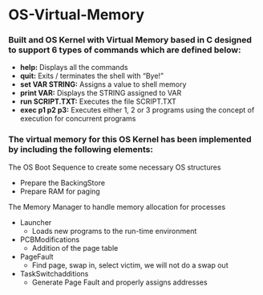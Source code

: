 # OS-Virtual-Memory
### Built and OS Kernel with Virtual Memory based in C designed to support 6 types of commands which are defined below:

* **help:** Displays all the commands
* **quit:** Exits / terminates the shell with “Bye!”
* **set VAR STRING:** Assigns a value to shell memory
* **print VAR:** Displays the STRING assigned to VAR
* **run SCRIPT.TXT:** Executes the file SCRIPT.TXT
* **exec p1 p2 p3:** Executes either 1, 2 or 3 programs using the concept of execution for concurrent programs

### The virtual memory for this OS Kernel has been implemented by including the following elements:

The OS Boot Sequence to create some necessary OS structures 
* Prepare the BackingStore
* Prepare RAM for paging

The Memory Manager to handle memory allocation for processes 
* Launcher
  * Loads new programs to the run-time environment 
* PCBModifications
  * Addition of the page table 
* PageFault
  * Find page, swap in, select victim, we will not do a swap out 
* TaskSwitchadditions
  * Generate Page Fault and properly assigns addresses
